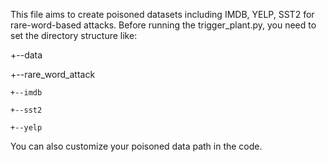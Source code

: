This file aims to create poisoned datasets including IMDB, YELP, SST2 for rare-word-based attacks. Before running the trigger_plant.py, you need to set the directory
structure like: 

+--data

  +--rare_word_attack
  
    +--imdb
    
    +--sst2
    
    +--yelp
    
You can also customize your poisoned data path in the code.
